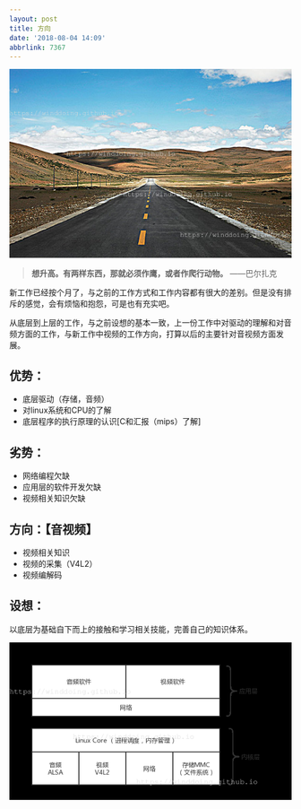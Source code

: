 ```yaml
---
layout: post
title: 方向
date: '2018-08-04 14:09'
abbrlink: 7367
---
```


![way](/images/2018/08/way.png)

> __想升高。有两样东西，那就必须作鹰，或者作爬行动物。__  ——巴尔扎克

<!--more-->

新工作已经按个月了，与之前的工作方式和工作内容都有很大的差别。但是没有排斥的感觉，会有烦恼和抱怨，可是也有充实吧。

从底层到上层的工作，与之前设想的基本一致，上一份工作中对驱动的理解和对音频方面的工作，与新工作中视频的工作方向，打算以后的主要针对音视频方面发展。

## 优势：

- 底层驱动（存储，音频）
- 对linux系统和CPU的了解
- 底层程序的执行原理的认识[C和汇报（mips）了解]

## 劣势：

 - 网络编程欠缺
 - 应用层的软件开发欠缺
 - 视频相关知识欠缺

## 方向：【音视频】

 - 视频相关知识
 - 视频的采集（V4L2）
 - 视频编解码

## 设想：

以底层为基础自下而上的接触和学习相关技能，完善自己的知识体系。

![知识体系](/images/2018/08/knowledge_struct.png)
